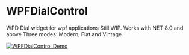 # WPFDialControl
WPD Dial widget for wpf applications
Still WIP. Works with NET 8.0 and above
Three modes: Modern, Flat and Vintage

[![WPFDialControl Demo](https://i9.ytimg.com/vi/hommN9eepbg/mqdefault.jpg?sqp=COTNuLQG-oaymwEmCMACELQB8quKqQMa8AEB-AHUBoACwgOKAgwIABABGGQgZChkMA8=&rs=AOn4CLD2xv6VvvBFRmFoI_NIvql2vHpdNA)](https://www.youtube.com/watch?v=hommN9eepbg "WPFDialControl demo")
